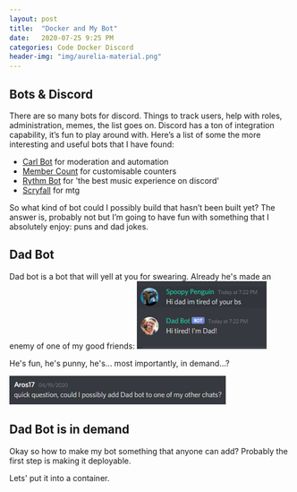 ```yaml
---
layout: post
title:  "Docker and My Bot"
date:   2020-07-25 9:25 PM
categories: Code Docker Discord
header-img: "img/aurelia-material.png"
---
```



## Bots & Discord
There are so many bots for discord. Things to track users, help with roles, administration, memes, the list goes on. Discord has a ton of integration capability, it’s fun to play around with. Here’s a list of some the more interesting and useful bots that I have found:
* [Carl Bot](https://carl.gg/) for moderation and automation
* [Member Count](https://membercount.net/) for customisable counters
* [Rythm Bot](https://rythmbot.co/) for 'the best music experience on discord'
* [Scryfall](https://scryfall.com/) for mtg

So what kind of bot could I possibly build that hasn’t been built yet? The answer is, probably not but I’m going to have fun with something that I absolutely enjoy: puns and dad jokes. 

## Dad Bot
Dad bot is a bot that will yell at you for swearing. Already he's made an enemy of one of my good friends:
![Ah well](img/Dadbot_01.png)

He's fun, he's punny, he's... most importantly, in demand...?

![I want that bot](img/i_want_dad_bot.png)

## Dad Bot is in demand
Okay so how to make my bot something that anyone can add? Probably the first step is making it deployable.

Lets' put it into a container.

